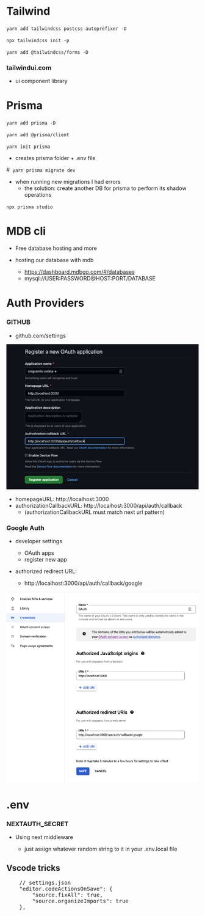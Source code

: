 # Tailwind

`yarn add tailwindcss postcss autoprefixer -D`

`npx tailwindcss init -p`

`yarn add @tailwindcss/forms -D`

### tailwindui.com

-   ui component library

# Prisma

`yarn add prisma -D`

`yarn add @prisma/client`

`yarn init prisma`

-   creates prisma folder + .env file

#` yarn prisma migrate dev`

-   when running new migrations I had errors
    -   the solution: create another DB for prisma to perform its shadow operations

`npx prisma studio`

# MDB cli

-   Free database hosting and more

-   hosting our database with mdb
    -   https://dashboard.mdbgo.com/#/databases
    -   mysql://USER:PASSWORD@HOST:PORT/DATABASE

# Auth Providers

### GITHUB

-   github.com/settings

<img src="./public/github-oauth.png" />

-   homepageURL: http://localhost:3000
-   authorizationCallbackURL: http://localhost:3000/api/auth/callback
    -   (authorizationCallbackURL must match next url pattern)

### Google Auth

-   developer settings

    -   OAuth apps
    -   register new app

-   authorized redirect URL:
    -   http://localhost:3000/api/auth/callback/google

<img src="./public/GoogleOAuthExample.png">

# .env

### NEXTAUTH_SECRET

-   Using next middleware

    -   just assign whatever random string to it in your .env.local file

## Vscode tricks

<pre>
    // settings.json
	"editor.codeActionsOnSave": {
		"source.fixAll": true,
		"source.organizeImports": true
	},
</pre>
